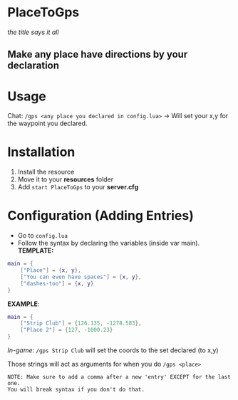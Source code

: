 # PlaceToGps
*the title says it all*
## Make any place have directions by your declaration

# Usage
Chat: `/gps <any place you declared in config.lua>` -> Will set your x,y for the waypoint you declared.

# Installation
 1. Install the resource
 2. Move it to your **resources** folder
 3. Add `start PlaceToGps` to your **server.cfg**
 
 # Configuration (Adding Entries)
* Go to `config.lua`
* Follow the syntax by declaring the variables (inside var main).
  **TEMPLATE:** 
```lua
main = {
    ["Place"] = {x, y},
    ["You can even have spaces"] = {x, y},
    ["dashes-too"] = {x, y}
}
```
**EXAMPLE**: 
```lua
main = {
    ["Strip Club"] = {126.135, -1278.583},
    ["Place 2"] = {127, -1000.23}
}
```
*In-game*: `/gps Strip Club` will set the coords to the set declared (to x,y)
   
Those strings will act as arguments for when you do `/gps <place>`
  
```
NOTE: Make sure to add a comma after a new 'entry' EXCEPT for the last one. 
You will break syntax if you don't do that.
```
